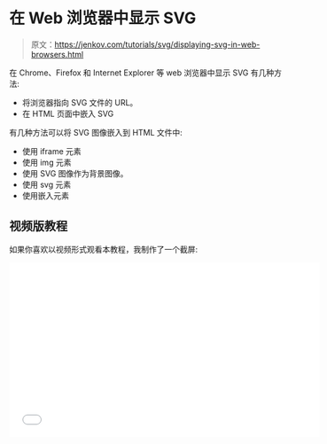 # 在 Web 浏览器中显示 SVG

> 原文：<https://jenkov.com/tutorials/svg/displaying-svg-in-web-browsers.html>

在 Chrome、Firefox 和 Internet Explorer 等 web 浏览器中显示 SVG 有几种方法:

*   将浏览器指向 SVG 文件的 URL。
*   在 HTML 页面中嵌入 SVG

有几种方法可以将 SVG 图像嵌入到 HTML 文件中:

*   使用 iframe 元素
*   使用 img 元素
*   使用 SVG 图像作为背景图像。
*   使用 svg 元素
*   使用嵌入元素

## 视频版教程

如果你喜欢以视频形式观看本教程，我制作了一个截屏:

<iframe width="560" height="315" src="//www.youtube.com/embed/ETnIHQHneUE?list=PLL8woMHwr36F2tCFnWTbVBQAGQ6nTcXOO" frameborder="0" allowfullscreen=""><h2>内联框架</h2> <p>因为如果您输入 SVG 图像的 URL，浏览器可以显示 SVG 图像，所以您也可以使用<code>iframe</code>在 HTML 页面中包含 SVG 图像。这里有一个例子:</p> <pre class="codeBox"> &lt;iframe src="mySvgImage.svg" width="200" height="200" &gt; </pre> <h2>img</h2> <p>使用<code>img</code>元素嵌入 SVG 图像就像嵌入任何其他类型的图像一样。您将 SVG 图像的 URL 写在<code>img</code>元素的<code>src</code>属性中，如下所示:</p> <pre class="codeBox"> &lt;img src="/svg/circle-element-1.jsp"&gt; </pre> <p>SVG 图像然后显示在 HTML 页面中，就像任何其他图像一样。</p> <h2>SVG 作为背景图像</h2> <p>由于浏览器将 SVG 图像视为位图图像，因此您可以通过 CSS 将 SVG 图像用作背景图像。这里有一个例子:</p> <pre class="codeBox"> div { background-image: url('my-svg-image.svg'); background-size : 100px 100px; } </pre> <p>可能有必要为 SVG 图像设置背景大小，以告诉浏览器如何缩放它。你可以在我的<a href="http://tutorials.jenkov.com/css/background-image.html"> CSS 背景图片教程</a>中阅读更多关于背景图片的内容。</p> <h2>HTML 中的 svg 元素</h2> <p>使用<code>svg</code>元素嵌入 SVG 图像可以通过在 HTML 页面中直接嵌入<code>svg</code>元素来实现，如下所示:</p> <pre class="codeBox"> &lt;div&gt; <b>&lt;svg&gt; &lt;circle cx="40" cy="40" r="24" style="stroke:#006600; fill:#00cc00"/&gt; &lt;/svg&gt;</b> &lt;/div&gt; </pre> <p>这里的<code>div</code>元素只是为了说明<code>svg</code>元素可以直接嵌入到 HTML 中。然而,<code>svg</code>元素并不一定要嵌入到<code>div</code>元素中。</p> <p>使用 SVG 元素，您可以将 SVG 直接嵌入到 HTML 页面中，而不是将 SVG 图像放在它自己的文件中。您可以通过向<code>svg</code>元素添加<code>width</code>和<code>height</code>属性来设置 SVG 图像的宽度和高度。</p> <p>使用<code>svg</code>元素，您还可以使用 JavaScript 在浏览器中直接生成 SVG。D3 JavaScript API 在这方面做得非常好。jQuery T2 JavaScript API 也可以做到这一点。</p> <p>使用<code>svg</code>元素，您还可以使用 CSS 来设置<code>svg</code>及其子元素的样式，就像您处理任何其他 HTML 一样。请注意，SVG 元素的某些 CSS 属性的名称有时与 HTML 元素不同。</p> <h2>把…嵌入</h2> <p>在 SVG 的早期，您可以使用<code>embed</code>元素嵌入 SVG 图像。当时并不是所有的浏览器都支持 SVG。今天我会推荐使用<code>img</code>或<code>svg</code>元素来代替。由于历史原因，这里有一个<code>embed</code>元素示例:</p> <pre class="codeBox"> &lt;embed src="/svg/simple-example-1.jsp" width="300" height="220" type="image/svg+xml" pluginspage="http://www.adobe.com/svg/viewer/install/" /&gt; </pre> <p>将该元素放在 HTML 文件中希望 SVG 图像显示的位置。<code>src</code>属性应该指向 SVG 图像的 URL。</p> <p>请注意<code>pluginspage</code>属性。这在不能本地显示 SVG 的旧浏览器中是必要的。这些浏览器需要 Adobe 的 SVG Viewer 插件来显示图像。在 Internet Explorer 7 和 Firefox 3.0.5 中，这个属性不是必需的，但是包含它也无妨。</p> <h2>宽度和高度</h2> <p>不管您是使用<code>img</code>、<code>svg</code>还是<code>embed</code>元素来嵌入 SVG 图像，都可以使用<code>width</code>和<code>height</code>属性来设置图像的宽度和高度。如果 SVG 文件中的图像比这些数字更宽或更高，则只会显示 SVG 图像的一部分。确保将宽度和高度设置得足够大，以显示完整的 SVG 图像(或您想要显示的大小)。</p> <h2>使用 SVG 作为 HTML 元素的背景图像</h2> <p>您可以使用 CSS <code>background-image</code>属性将 SVG 图像用作 HTML 元素的背景图像。就像对待其他图像文件一样，指向 SVG 图像文件。并非所有浏览器都完全支持这一点，请在您计划支持的浏览器中进行测试。这里有一个例子:</p> <pre class="codeBox"> .myCSSClass { background: url(/mySvgImage.svg); } </pre> <h2>浏览器支持</h2> <p>Internet Explorer 9 和更高版本可以本机显示 SVG。在撰写本文时，Firefox、Chrome、Safari、Opera 和 Android 浏览器已经能够原生显示 SVG 有一段时间了。iOS 版的 Safari、Opera 的 mini 和移动浏览器以及 Android 版的 Chrome 也是如此。</p> <h2>内容类型</h2> <p>如果您的浏览器指向的 URL 以结尾。浏览器将能够猜测 svg 文件的 mime 类型。然而，当从 servlets、JSP、PHP、ASP.NET 页面或其他 web 应用程序组件生成 SVG 时，URL 结尾可能不总是。svg。</p> <p>要让浏览器仍然将文件解释为 SVG 文件，您必须将响应的<cod>内容类型 HTTP 头设置为</cod></p> <pre class="codeBox"> image/svg+xml </pre> <p>如果您之前查看过<code>&lt;embed&gt;</code>元素，您会注意到在<code>type</code>属性中也是这样做的。在<code>&lt;embed&gt;</code>元素中设置内容类型对于 Internet Explorer 来说已经足够了，但是对于 Firefox 来说还不够。您还必须在 HTTP 响应的内容类型中设置它。</p> <p>此外，如果您将浏览器直接指向服务器上的 SVG 文件，则没有<code>&lt;embed&gt;</code>标记来为您完成这项工作。那么您必须自己在 HTTP 响应中设置内容类型。</p> <p>下面是在 JSP 中是如何做到的:</p> <pre class="codeBox"> &lt;% response.setContentType("image/svg+xml"); %&gt;&lt;svg ... &gt; </pre> <p>这与 servlets 中的实现方式非常相似。如果您使用的是不同于 Java 的技术，只需在 Google 上搜索如何在 HTTP 响应上设置内容类型的示例。会有很多例子。</p> </body> </html></iframe>